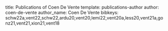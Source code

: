 title: Publications of Coen De Vente
template: publications-author
author: coen-de-vente
author_name: Coen De Vente
bibkeys: schw22a,vent22,schw22,ardu20,vent20,lemi22,vent20a,less20,vent21a,gonz21,vent21,xion21,vent18